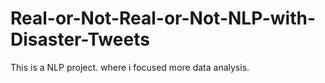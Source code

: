 # Real-or-Not-Real-or-Not-NLP-with-Disaster-Tweets
This is a NLP project. where i focused more data analysis.
